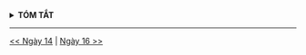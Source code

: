 <details>
<summary><strong>TÓM TẮT</strong></summary>

</details>

---
[<< Ngày 14](./Day14.md) | [Ngày 16 >>](./Day16.md)